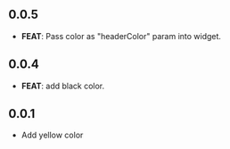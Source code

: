 ## 0.0.5

 - **FEAT**: Pass color as "headerColor" param into widget.

## 0.0.4

 - **FEAT**: add black color.

## 0.0.1

* Add yellow color
